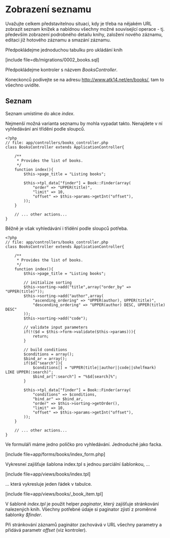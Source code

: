 Zobrazení seznamu
=================

Uvažujte celkem představitelnou situaci, kdy je třeba na nějakém URL zobrazit seznam knížek
a nabídnou všechny možné související operace - tj. především zobrazení podrobného detailu knihy, založení nového záznamu,
editaci již hotového záznamu a smazání záznamu.

Předpokládejme jednoduchou tabulku pro ukládání knih

[include file=db/migrations/0002_books.sql]

Předpokládejme kontroler s názvem _BooksController_.

Koneckonců podívejte se na adresu <http://www.atk14.net/en/books/>, tam to všechno uvidíte.

Seznam
------

Seznam umístíme do akce _index_.

Nejmenší možná varianta seznamu by mohla vypadat takto. Nenajdete v ní vyhledávání ani třídění podle sloupců.

	<?php
	// file: app/controllers/books_controller.php
	class BooksController extends ApplicationController{

		/**
		 * Provides the list of books.
		 */
		function index(){
			$this->page_title = "Listing books";

			$this->tpl_data["finder"] = Book::Finder(array(
				"order" => "UPPER(title)",
				"limit" => 10,
				"offset" => $this->params->getInt("offset"),
			));
		}

		// ... other actions...
	}

Běžně je však vyhledávání i třídění podle sloupců potřeba.

	<?php
	// file: app/controllers/books_controller.php
	class BooksController extends ApplicationController{

		/**
		 * Provides the list of books.
		 */
		function index(){
			$this->page_title = "Listing books";

			// initialize sorting
			$this->sorting->add("title",array("order_by" => "UPPER(title)"));
			$this->sorting->add("author",array(
				"ascending_ordering" => "UPPER(author), UPPER(title)",
				"descending_ordering" => "UPPER(author) DESC, UPPER(title) DESC"
			));
			$this->sorting->add("code");

			// validate input parameters
			if(!($d = $this->form->validate($this->params))){
				return;
			}

			// build conditions
			$conditions = array();
			$bind_ar = array();
			if($d["search"]){
				$conditions[] = "UPPER(title||author||code||shelfmark) LIKE UPPER(:search)";
				$bind_ar[":search"] = "%$d[search]%";
			}

			$this->tpl_data["finder"] = Book::Finder(array(
				"conditions" => $conditions,
				"bind_ar" => $bind_ar,
				"order" => $this->sorting->getOrder(),
				"limit" => 10,
				"offset" => $this->params->getInt("offset"),
			));
		}

		// ... other actions...
	}

Ve formuláři máme jedno políčko pro vyhledávání. Jednoduché jako facka.

[include file=app/forms/books/index_form.php]

Vykresneí zajišťuje šablona index.tpl s jednou parciální šablonkou, ...

[include file=app/views/books/index.tpl]

... která vykresluje jeden řádek v tabulce.

[include file=app/views/books/_book_item.tpl]

V šabloně _index.tpl_ je použit helper _paginator_, který zajišťuje stránkování nalezených knih. Všechny potřebné údaje si paginator zjistí z proměnné šablonky _$finder_.

Při stránkování záznamů paginátor zachovává v URL všechny parametry a přidává parametr _offset_ (viz kontroler).
